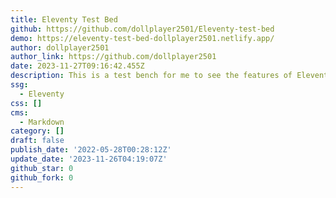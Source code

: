 ```yaml
---
title: Eleventy Test Bed
github: https://github.com/dollplayer2501/Eleventy-test-bed
demo: https://eleventy-test-bed-dollplayer2501.netlify.app/
author: dollplayer2501
author_link: https://github.com/dollplayer2501
date: 2023-11-27T09:16:42.455Z
description: This is a test bench for me to see the features of Eleventy.
ssg:
  - Eleventy
css: []
cms:
  - Markdown
category: []
draft: false
publish_date: '2022-05-28T00:28:12Z'
update_date: '2023-11-26T04:19:07Z'
github_star: 0
github_fork: 0
---
```

